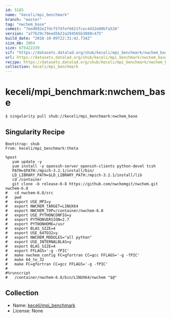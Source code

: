 ```yaml
---
id: 5185
name: "keceli/mpi_benchmark"
branch: "master"
tag: "nwchem_base"
commit: "7eed092e27dcf5f4fef6621fcec4432e00bfa526"
version: "a77629c70eed5622a294565b3088c475"
build_date: "2018-10-09T22:31:42.734Z"
size_mb: 2064
size: 675422239
sif: "https://datasets.datalad.org/shub/keceli/mpi_benchmark/nwchem_base/2018-10-09-7eed092e-a77629c7/a77629c70eed5622a294565b3088c475.simg"
url: https://datasets.datalad.org/shub/keceli/mpi_benchmark/nwchem_base/2018-10-09-7eed092e-a77629c7/
recipe: https://datasets.datalad.org/shub/keceli/mpi_benchmark/nwchem_base/2018-10-09-7eed092e-a77629c7/Singularity
collection: keceli/mpi_benchmark
---
```


# keceli/mpi_benchmark:nwchem_base

```bash
$ singularity pull shub://keceli/mpi_benchmark:nwchem_base
```

## Singularity Recipe

```singularity
Bootstrap: shub
From: keceli/mpi_benchmark:theta

%post
   yum update -y
   yum install -y openssh-server openssh-clients python-devel tcsh
   PATH=$PATH:/mpich-3.2.1/install/bin/
   LD_LIBRARY_PATH=$LD_LIBRARY_PATH:/mpich-3.2.1/install/lib
   cd /container
   git clone -b release-6-8 https://github.com/nwchemgit/nwchem.git nwchem-6.8
#   cd nwchem-6.8/src 
#   pwd
#   export USE_MPI=y
#   export NWCHEM_TARGET=LINUX64
#   export NWCHEM_TOP=/container/nwchem-6.8
#   export USE_PYTHONCONFIG=y 
#   export PYTHONVERSION=2.7
#   export PYTHONHOME=/usr
#   export BLAS_SIZE=4
#   export USE_64TO32=y 
#   export NWCHEM_MODULES="all python"
#   export USE_INTERNALBLAS=y
#   export BLAS_SIZE=4
#   export FFLAGS='-g -fPIC'
#   make nwchem_config FC=gfortran CC=gcc FFLAGS='-g -fPIC'
#   make 64_to_32
#   make FC=gfortran CC=gcc FFLAGS='-g -fPIC'
#
#%runscript
#   /container/nwchem-6.8/bin/LINUX64/nwchem "$@"
```

## Collection

 - Name: [keceli/mpi_benchmark](https://github.com/keceli/mpi_benchmark)
 - License: None

